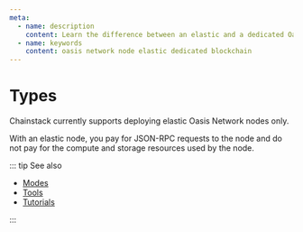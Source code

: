 ```yaml
---
meta:
  - name: description
    content: Learn the difference between an elastic and a dedicated Oasis Network node deployed with the Chainstack managed blockchain services.
  - name: keywords
    content: oasis network node elastic dedicated blockchain
---
```


# Types

Chainstack currently supports deploying elastic Oasis Network nodes only.

With an elastic node, you pay for JSON-RPC requests to the node and do not pay for the compute and storage resources used by the node.

::: tip See also

* [Modes](/operations/oasis/modes)
* [Tools](/operations/oasis/tools)
* [Tutorials](/tutorials/oasis/)

:::
